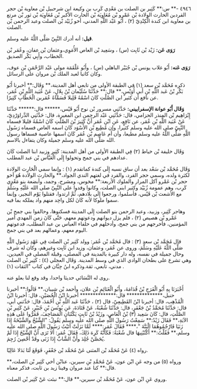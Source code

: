 ٤٩٤٦ -** س:** كَثِير بن الصلت بن مَعْدِي كَرِب بن وكيعة ابن شرحبيل بْن معاوية بْن حجر القردبن الحارث الولادة بْن عَمْرو بْن مُعَاوِيَة بْن الحارث الأكبر بْن مُعَاوِيَة بْن ثور بْن مرتع بن معاوية ابن كندة الْكِنْدِيّ (٢) ، أَبُو عَبْد اللَّهِ المدني، أخو زُبَيْد بْن الصلت وعبد الرحمن بْن الصلت.

**قيل:** أنه أدرك النَّبِيّ صَلَّى اللَّهُ عليه وسلم.

**رَوَى عَن:** زَيْد بْن ثَابِت (س) ، وسَعِيد بْن العاص الأُمَوِي،وعثمان بْن عفان، وعُمَر بْن الخطاب، وأَبِي بَكْر الصديق.

**رَوَى عَنه:** أَبُو غلاب يونس بْن جُبَيْر الباهلي (س) ، وأَبُو عَلْقَمَة مولى عَبْد الرَّحْمَنِ بْن عوف، وكان كاتبا لعبد الملك بْن مروان على الرسائل.

ذكره مُحَمَّد بْن سعد (١) في الطبقة الأولى من تابعي أهل المدينة،** وَقَال:** أخبرنا أَبُو بَكْرِ بْنُ عَبد اللَّهِ بْنِ أَبي أُوَيْسٍ،** قال:** حَدَّثَنَا سُلَيْمان بْنُ بِلالٍ، عَنْ عُبَيد اللَّهِ بْنِ عُمَر، عن نافع أن كثير ابن الصَّلْتِ كَانَ اسْمُهُ قَلِيلا فَسَمَّاهُ عُمَربن الْخَطَّابِ كَثِيرًا.

**وَقَال أَبُو عوانة الإسفراييني:** حَدَّثَنِي مسرور بْن نوح أَبُو قَيْس،****** قال:****** حَدَّثَنَا إِبْرَاهِيم بْن المنذر الحزامي، قال: حَدَّثَنِي عَبْد الرحمن ابن المغيرة، قال: حَدَّثَنِي الدَّراوَرْدِيّ، عَنْ عُبَيد اللَّهِ بْنِ عُمَر، عن نَافِعٍ، عَنِ ابْنِ عُمَر أَنَّ كَثِيرَ بْنَ الصَّلْتِ كَانَ اسْمُهُ قليلا فسماه النَّبِيّ صلى الله عليه وسلم كثيرا، وإن مُطِيع بْن الأَسْوَد كَانَ اسمه العاص فسماه رَسُول اللَّهِ صَلَّى اللَّهُ عليه وسلم مطيعا، وأن أم عَاصِم بْن عُمَر كَانَ اسمها عاصية فسماها رسول الله صَلَّى الله عليه وسلم جميلة وكان يتفاءل بالاسم.

وَقَال خليفة بْن خياط (٢) فِي الطبقة الأولى من أهل المدينة: كَثِير وزبيد ابنا الصلت كَانَ عدادهم في بني جمح وتحولوا إِلَى الْعَبَّاس بْن عبد المطلب.

وَقَال مُحَمَّد بْن سَعْد بعد أن ساق نسبه إِلَى كندة كماتقدم (١) : وإنما سمي الْحَارِث الولادة لكثرة ولده، وسمي حجر القرد، والقرد في لغتهم الندي الجواد،** والحارث الولادة هُوَ أخو حجر بْن عَمْرو آكل المرار والملوك الأربعة:** مخوس، ومشرح، وجمد، وأبضعة بنو مَعْدِي كَرِب، وهم عمومة زُبَيْد وكثير ابني الصلت، وكانوا وفدوا على النَّبِيّ صلى الله عَلَيْهِ وسَلَّمَ مع الأشعث بْن قَيْس، فأسلموا، ورجعوا إِلَى بلادهم، ثُمَّ ارتدوا، فقتلوا يَوْم النجير، وإنما سموا ملوكا لأنه كَانَ لكل واحِد منهم واد يملكه بما فيه.

وهاجر كَثِير، وزبيد، وعبد الرحمن بنو الصلت إِلَى المدينة فسكنوها، وحالفوا بني جمح بْن عَمْرو بْن هصيص (٢) ، فلم يزل ديوانهم ودعوتهم معهم، حَتَّى كَانَ زمن المهدي أمير المؤمنين، فأخرجهم من بني جمح، وأدخلهم في حلفاء العباس بن عبد المطلب، فدعوتهم اليوم معهم، وعمالهم بعد في بني جمح.

قال مُحَمَّد بْن سعد (٣) : قال مُحَمَّد بْن عُمَر: وولد كَثِير بْن الصلت فِي عَهْدِ رَسُولِ اللَّهِ صَلَّى اللَّهُ عَلَيْهِ وسَلَّمَ، وروى عن عُمَر، وعثمان، وزيد ابن ثَابِت وغيرهم، وكان له شرف وحال جميلة في نفسه، وله دار كبيرة بالمدينة في المصلى، وقبلة المصلى في العيدين، وهي تشرع على بطحان الوادي الذي في وسط المدينة. وَقَال العجلي (٤) : كَثِير بْن الصلت مدني، تابعي، ثقة.وذكره ابنُ حِبَّان في كتاب "الثقات (١) .

روى له النَّسَائي حديثا واحدا، وقد وقع لنا بعلو عنه.

أَخْبَرَنَا بِهِ أَبُو الْفَرَجِ بْنُ قُدَامَةَ، وأَبُو الْغَنَائِمِ بْن علان، وأحمد بْن شيبان،** قَالُوا:** أخبرنا حنبل،************** قال:************** أخبرنا ابْنُ الْحُصَيْنِ، قال: أخبرنا ابْنُ الْمُذْهِب، قال: أخبرنا ابْنُ القَطِيعِيّ، قال (٢) ، حَدَّثَنَا عَبد اللَّهِ بْن أَحْمَدَ، قال: حَدَّثني أبي، قال: حَدَّثَنَا مُحَمَّدُ بْنُ جَعْفَرٍ، قال: حَدَّثَنَا شُعْبَةُ، عَنْ قَتَادَةَ، عَنِ يُونُسَ بْنِ جُبَيْرٍ، عَنْ كَثِيرِ بْنِ الصَّلْتِ، قال: كَانَ سَعِيد (٣) بْنُ الْعَاصِ، وزَيْدُ بْنُ ثَابِتٍ يَكْتُبَانِ الْمَصَاحِفَ، فَمَرُّوا عَلَى هَذِهِ الآيَةِ،** فَقَالَ زَيْدٌ:** سَمِعْتُ رَسُولَ اللَّهِ صلى الله عليه وسلم يَقُولُ: "الشَّيْخُ والشَّيْخَةُ إِذَا زَنَيَا فَارْجُمُوهُمَا الْبَتَّةَ "،**** فَقَالَ عُمَر:**** لَمَّا نَزَلَتْ أَتَيْتُ رَسُولَ اللَّهِ صلى الله عليه وسلم،** فَقُلْتُ:** أَكْتُبْنِيهَا قال شُعْبَةُ: فَكَأَنَّهُ كَرِهَ ذَلِكَ، فَقَالَ عُمَر: أَلا تَرَى أَنَّ الشَّيْخَ إِذَا لَمْ يُحَصَّنْ جُلِدَ وأَنَّ الشَّابَّ إِذَا زَنَى وقَدْ أُحْصِنَ رُجِمَ.

رواه (٤) عَنْ مُحَمَّد بْن المثنى عَنْ مُحَمَّد بْن جَعْفَرٍ، فَوَقَعَ لَنَا بَدَلا عَالِيًا.

ورواه (٥) من وجه عَنِ ابْن عون، عَنْ مُحَمَّدِ بْنِ سيرين، عنابْن أخي كَثِير بْن الصلت،** قال:** كنا عند مروان وفينا زيد بن ثابت، فذكر معناه.

وروي عَنِ ابْن عون، عَنْ مُحَمَّد بْن سيرين،** قال:** نبئت عَنْ كَثِير بْن الصلت.